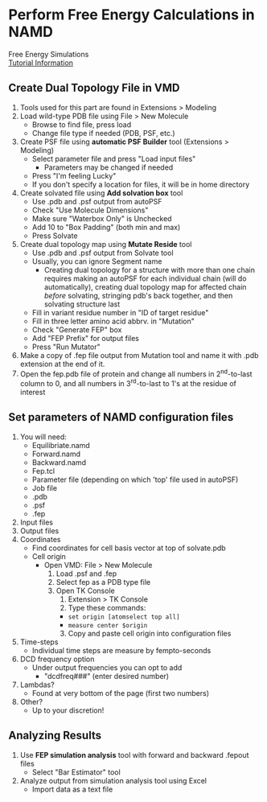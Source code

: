# Perform Free Energy Calculations in NAMD
Free Energy Simulations  
[Tutorial Information](http://www.ks.uiuc.edu/Training/Tutorials/namd/FEP/tutorial-FEP.pdf)

## Create Dual Topology File in VMD
1. Tools used for this part are found in Extensions > Modeling
2. Load wild-type PDB file using File > New Molecule
   * Browse to find file, press load
   * Change file type if needed (PDB, PSF, etc.)
3. Create PSF file using **automatic PSF Builder** tool (Extensions > Modeling)
   * Select parameter file and press "Load input files"
     * Parameters may be changed if needed
   * Press "I'm feeling Lucky"
   * If you don't specify a location for files, it will be in home directory
4. Create solvated file using **Add solvation box** tool
   * Use .pdb and .psf output from autoPSF
   * Check "Use Molecule Dimensions"
   * Make sure "Waterbox Only" is Unchecked
   * Add 10 to "Box Padding" (both min and max)
   * Press Solvate
5. Create dual topology map using **Mutate Reside** tool
   * Use .pdb and .psf output from Solvate tool
   * Usually, you can ignore Segment name
     * Creating dual topology for a structure with more than one chain requires making an autoPSF for each individual chain (will do automatically), creating dual topology map for affected chain *before* solvating, stringing pdb's back together, and then solvating structure last
   * Fill in variant residue number in "ID of target residue"
   * Fill in three letter amino acid abbrv. in "Mutation"
   * Check "Generate FEP" box
   * Add "FEP Prefix" for output files
   * Press "Run Mutator"
6. Make a copy of .fep file output from Mutation tool and name it with .pdb extension at the end of it.
7. Open the fep.pdb file of protein and change all numbers in 2<sup>nd</sup>-to-last column to 0, and all numbers in 3<sup>rd</sup>-to-last to 1's at the residue of interest

## Set parameters of NAMD configuration files
1. You will need:
   * Equilibriate.namd
   * Forward.namd
   * Backward.namd
   * Fep.tcl
   * Parameter file (depending on which 'top' file used in autoPSF)
   * Job file
   * .pdb
   * .psf
   * .fep
2. Input files
3. Output files
4. Coordinates
   * Find coordinates for cell basis vector at top of solvate.pdb
   * Cell origin
     * Open VMD: File > New Molecule
       1. Load .psf and .fep
       2. Select fep as a PDB type file
       3. Open TK Console
          1. Extension > TK Console
          2. Type these commands:
            * `set origin [atomselect top all]`
            * `measure center $origin`
          3. Copy and paste cell origin into configuration files
5. Time-steps
   * Individual time steps are measure by fempto-seconds
6. DCD frequency option
   * Under output frequencies you can opt to add
     * "dcdfreq###" (enter desired number)
7. Lambdas?
   * Found at very bottom of the page (first two numbers)
8. Other?
   * Up to your discretion!

## Analyzing Results
1. Use **FEP simulation analysis** tool with forward and backward .fepout files
   * Select "Bar Estimator" tool
2. Analyze output from simulation analysis tool using Excel
   * Import data as a text file
